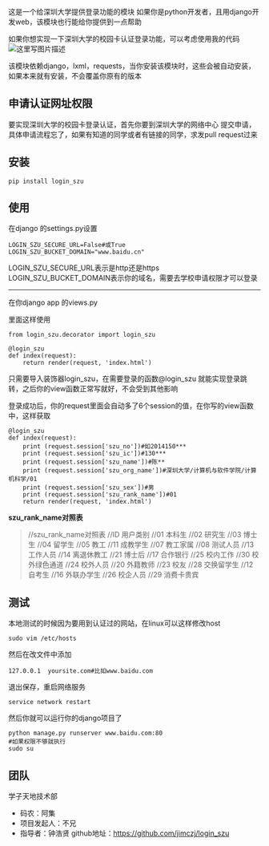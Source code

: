 这是一个给深圳大学提供登录功能的模块
如果你是python开发者，且用django开发web，该模块也行能给你提供到一点帮助

如果你想实现一下深圳大学的校园卡认证登录功能，可以考虑使用我的代码
![这里写图片描述](http://img.blog.csdn.net/20160413011743689)

该模块依赖django，lxml，requests，当你安装该模块时，这些会被自动安装，如果本来就有安装，不会覆盖你原有的版本

申请认证网址权限
------
要实现深圳大学的校园卡登录认证，首先你要到深圳大学的网络中心 提交申请，具体申请流程忘了，如果有知道的同学或者有链接的同学，求发pull request过来

安装
--

```
pip install login_szu
```

使用
--
在django 的settings.py设置

```
LOGIN_SZU_SECURE_URL=False#或True
LOGIN_SZU_BUCKET_DOMAIN="www.baidu.cn"
```
LOGIN_SZU_SECURE_URL表示是http还是https
LOGIN_SZU_BUCKET_DOMAIN表示你的域名，需要去学校申请权限才可以登录


----------


在你django app 的views.py




里面这样使用

```
from login_szu.decorator import login_szu

@login_szu
def index(request):
    return render(request, 'index.html')
```
只需要导入装饰器login_szu，在需要登录的函数@login_szu
就能实现登录跳转，之后你的view函数正常写就好，不会受到其他影响

登录成功后，你的request里面会自动多了6个session的值，在你写的view函数中，这样获取

```
@login_szu
def index(request):
    print (request.session['szu_no'])#如2014150***
    print (request.session['szu_ic'])#130***
    print (request.session['szu_name'])#陈**
    print (request.session['szu_org_name'])#深圳大学/计算机与软件学院/计算机科学/01
    print (request.session['szu_sex'])#男
    print (request.session['szu_rank_name'])#01
    return render(request, 'index.html')
```

**szu_rank_name对照表**
> //szu_rank_name对照表
//ID	用户类别
//01	本科生
//02	研究生
//03	博士生
//04	留学生
//05	教工
//11	成教学生
//07	教工家属
//08	测试人员
//13	工作人员
//14	离退休教工
//21	博士后
//17	合作银行
//25	校内工作
//30	校外绿色通道
//24	校外人员
//20	外籍教师
//23	校友
//28	交换留学生
//12	自考生
//16	外联办学生
//26	校企人员
//29	消费卡贵宾

## 测试 ##

本地测试的时候因为要用到认证过的网站，在linux可以这样修改host

```
sudo vim /etc/hosts
```
然后在改文件中添加 

```
127.0.0.1  yoursite.com#比如www.baidu.com
```
退出保存，重启网络服务

```
service network restart
```
然后你就可以运行你的django项目了

```
python manage.py runserver www.baidu.com:80
#如果权限不够就执行
sudo su
```

团队
--
学子天地技术部
 - 码农：阿集 
 - 项目发起人：不兄 
 - 指导者：钟浩贤
github地址：https://github.com/jimczj/login_szu
